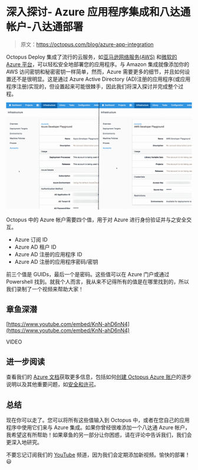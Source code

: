 # 深入探讨- Azure 应用程序集成和八达通帐户-八达通部署

> 原文：<https://octopus.com/blog/azure-app-integration>

Octopus Deploy 集成了流行的云服务，如[亚马逊网络服务(AWS)](https://aws.amazon.com/) 和[微软的 Azure 平台](https://azure.microsoft.com/)，可以轻松安全地部署您的应用程序。与 Amazon 集成就像添加你的 AWS 访问密钥和秘密密钥一样简单，然而，Azure 需要更多的细节，并且如何设置还不是很明显。这是通过 Azure Active Directory (AD)注册的应用程序(或应用程序注册)实现的，但设置起来可能很棘手，因此我们将深入探讨并完成整个过程。

[![Octopus Accounts](img/0ad83dd891110e7e0c6f2e3f000a9f10.png)](#)

Octopus 中的 Azure 帐户需要四个值，用于对 Azure 进行身份验证并与之安全交互。

*   Azure 订阅 ID
*   Azure AD 租户 ID
*   Azure AD 注册的应用程序 ID
*   Azure AD 注册的应用程序密码/密钥

前三个值是 GUIDs，最后一个是密码。这些值可以在 Azure 门户或通过 Powershell 找到。就我个人而言，我从来不记得所有的值是在哪里找到的，所以我们录制了一个视频来帮助大家！

## 章鱼深潜

[https://www.youtube.com/embed/KnN-ahD6nN4](https://www.youtube.com/embed/KnN-ahD6nN4)

VIDEO

## 进一步阅读

查看我们的 [Azure 文档](https://octopus.com/docs/infrastructure/azure)获取更多信息，包括如何[创建 Octopus Azure 账户](https://octopus.com/docs/infrastructure/azure/creating-an-azure-account/creating-an-azure-service-principal-account)的逐步说明以及其他重要问题，如[安全和许可](https://octopus.com/docs/infrastructure/azure/creating-an-azure-account/creating-an-azure-service-principal-account#note-on-least-privilege)。

## 总结

现在你可以走了。您可以将所有这些值输入到 Octopus 中，或者在您自己的应用程序中使用它们来与 Azure 集成。如果你曾经很难添加一个八达通 Azure 帐户，我希望这有所帮助！如果章鱼的另一部分让你困惑，请在评论中告诉我们，我们会更深入地研究。

不要忘记订阅我们的 [YouTube](https://youtube.com/octopusdeploy) 频道，因为我们会定期添加新视频。愉快的部署！😃